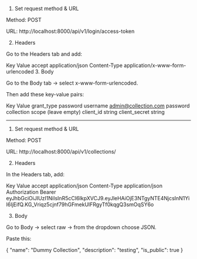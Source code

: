 1. Set request method & URL

Method: POST

URL: http://localhost:8000/api/v1/login/access-token

2. Headers

Go to the Headers tab and add:

Key	Value
accept	application/json
Content-Type	application/x-www-form-urlencoded
3. Body

Go to the Body tab → select x-www-form-urlencoded.

Then add these key-value pairs:

Key	Value
grant_type	password
username	admin@collection.com
password	collection
scope	(leave empty)
client_id	string
client_secret	string
___________________________________________________________

1. Set request method & URL

Method: POST

URL: http://localhost:8000/api/v1/collections/

2. Headers

In the Headers tab, add:

Key	Value
accept	application/json
Content-Type	application/json
Authorization	Bearer eyJhbGciOiJIUzI1NiIsInR5cCI6IkpXVCJ9.eyJleHAiOjE3NTgyNTE4NjcsInN1YiI6IjEifQ.KG_Vriqz5cjnf79hGFmekUlFRgyTf0kqgQ3smOqSY6o

3. Body

Go to Body → select raw → from the dropdown choose JSON.

Paste this:

{
  "name": "Dummy Collection",
  "description": "testing",
  "is_public": true
}